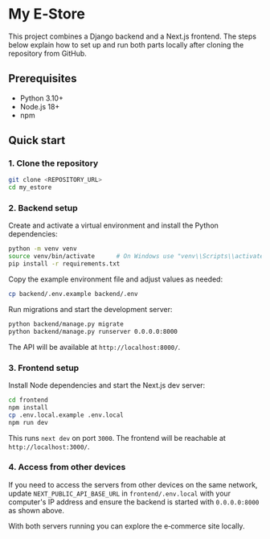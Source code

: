# My E‑Store

This project combines a Django backend and a Next.js frontend. The steps below
explain how to set up and run both parts locally after cloning the repository
from GitHub.

## Prerequisites
- Python 3.10+
- Node.js 18+
- npm

## Quick start

### 1. Clone the repository
```bash
git clone <REPOSITORY_URL>
cd my_estore
```

### 2. Backend setup
Create and activate a virtual environment and install the Python dependencies:
```bash
python -m venv venv
source venv/bin/activate      # On Windows use "venv\\Scripts\\activate"
pip install -r requirements.txt
```

Copy the example environment file and adjust values as needed:
```bash
cp backend/.env.example backend/.env
```
Run migrations and start the development server:
```bash
python backend/manage.py migrate
python backend/manage.py runserver 0.0.0.0:8000
```
The API will be available at `http://localhost:8000/`.

### 3. Frontend setup
Install Node dependencies and start the Next.js dev server:
```bash
cd frontend
npm install
cp .env.local.example .env.local
npm run dev
```
This runs `next dev` on port `3000`. The frontend will be reachable at
`http://localhost:3000/`.

### 4. Access from other devices
If you need to access the servers from other devices on the same network,
update `NEXT_PUBLIC_API_BASE_URL` in `frontend/.env.local` with your computer's
IP address and ensure the backend is started with `0.0.0.0:8000` as shown above.

With both servers running you can explore the e‑commerce site locally.
